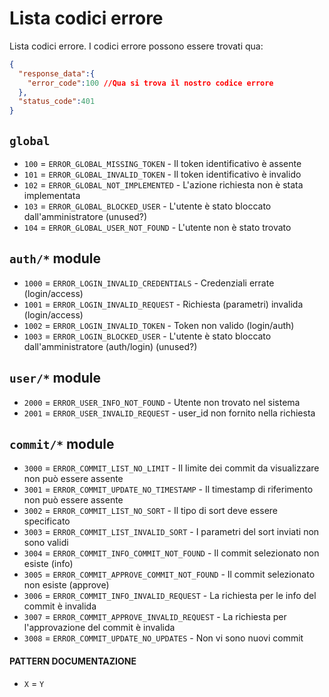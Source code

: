 # Lista codici errore

Lista codici errore. I codici errore possono essere trovati qua:

```json
{
  "response_data":{
    "error_code":100 //Qua si trova il nostro codice errore
  },
  "status_code":401
}
```

## `global`

* `100` = `ERROR_GLOBAL_MISSING_TOKEN` - Il token identificativo è assente
* `101` = `ERROR_GLOBAL_INVALID_TOKEN` - Il token identificativo è invalido
* `102` = `ERROR_GLOBAL_NOT_IMPLEMENTED` - L'azione richiesta non è stata implementata
* `103` = `ERROR_GLOBAL_BLOCKED_USER` - L'utente è stato bloccato dall'amministratore (unused?)
* `104` = `ERROR_GLOBAL_USER_NOT_FOUND` - L'utente non è stato trovato

## `auth/*` module

* `1000` = `ERROR_LOGIN_INVALID_CREDENTIALS` - Credenziali errate (login/access)
* `1001` = `ERROR_LOGIN_INVALID_REQUEST` - Richiesta (parametri) invalida (login/access)
* `1002` = `ERROR_LOGIN_INVALID_TOKEN` - Token non valido (login/auth)
* `1003` = `ERROR_LOGIN_BLOCKED_USER` - L'utente è stato bloccato dall'amministratore (auth/login) (unused?)

## `user/*` module
* `2000` = `ERROR_USER_INFO_NOT_FOUND` - Utente non trovato nel sistema
* `2001` = `ERROR_USER_INVALID_REQUEST` - user_id non fornito nella richiesta

## `commit/*` module

* `3000` = `ERROR_COMMIT_LIST_NO_LIMIT` - Il limite dei commit da visualizzare non può essere assente
* `3001` = `ERROR_COMMIT_UPDATE_NO_TIMESTAMP` - Il timestamp di riferimento non può essere assente
* `3002` = `ERROR_COMMIT_LIST_NO_SORT` - Il tipo di sort deve essere specificato
* `3003` = `ERROR_COMMIT_LIST_INVALID_SORT` - I parametri del sort inviati non sono validi
* `3004` = `ERROR_COMMIT_INFO_COMMIT_NOT_FOUND` - Il commit selezionato non esiste (info)
* `3005` = `ERROR_COMMIT_APPROVE_COMMIT_NOT_FOUND` - Il commit selezionato non esiste (approve)
* `3006` = `ERROR_COMMIT_INFO_INVALID_REQUEST` - La richiesta per le info del commit è invalida
* `3007` = `ERROR_COMMIT_APPROVE_INVALID_REQUEST` - La richiesta per l'approvazione del commit è invalida
* `3008` = `ERROR_COMMIT_UPDATE_NO_UPDATES` - Non vi sono nuovi commit


#### PATTERN DOCUMENTAZIONE
* `X` = `Y`